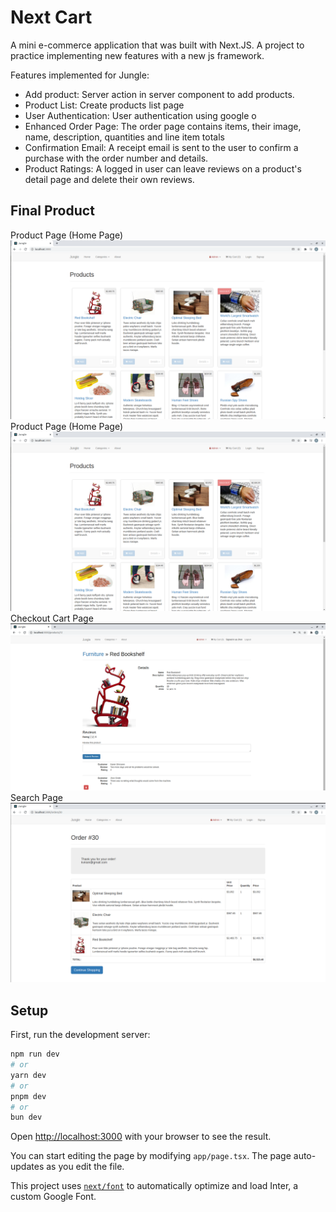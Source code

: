 # Next Cart

A mini e-commerce application that was built with Next.JS.
A project to practice implementing new features with a new js framework.

Features implemented for Jungle:

- Add product: Server action in server component to add products.
- Product List: Create products list page
- User Authentication: User authentication using google o
- Enhanced Order Page: The order page contains items, their image, name, description, quantities and line item totals
- Confirmation Email: A receipt email is sent to the user to confirm a purchase with the order number and details.
- Product Ratings: A logged in user can leave reviews on a product's detail page and delete their own reviews.

## Final Product
Product Page (Home Page)
!["Screenshot of the Product Page"](https://github.com/AleksandarDmitrovic/jungle-rails/blob/master/docs/products.png?raw=true)
Product Page (Home Page)
!["Screenshot of the Product Page"](https://github.com/AleksandarDmitrovic/jungle-rails/blob/master/docs/products.png?raw=true)
Checkout Cart Page
!["Screenshot of Product details Page"](https://github.com/AleksandarDmitrovic/jungle-rails/blob/master/docs/product_details.png?raw=true)
Search Page
!["Screenshot of Order Confirmation Page"](https://github.com/AleksandarDmitrovic/jungle-rails/blob/master/docs/order_confirmation.png?raw=true)



## Setup

First, run the development server:

```bash
npm run dev
# or
yarn dev
# or
pnpm dev
# or
bun dev
```

Open [http://localhost:3000](http://localhost:3000) with your browser to see the result.

You can start editing the page by modifying `app/page.tsx`. The page auto-updates as you edit the file.

This project uses [`next/font`](https://nextjs.org/docs/basic-features/font-optimization) to automatically optimize and load Inter, a custom Google Font.
